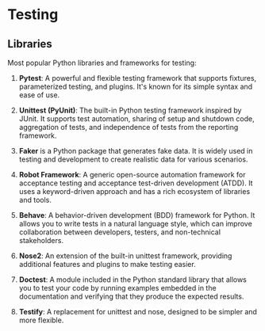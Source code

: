 # Testing

## Libraries

Most popular Python libraries and frameworks for testing:

1. **Pytest**: A powerful and flexible testing framework that supports fixtures, parameterized testing, and plugins. It's known for its simple syntax and ease of use.

2. **Unittest (PyUnit)**: The built-in Python testing framework inspired by JUnit. It supports test automation, sharing of setup and shutdown code, aggregation of tests, and independence of tests from the reporting framework.

3. **Faker** is a Python package that generates fake data. It is widely used in testing and development to create realistic data for various scenarios.

4. **Robot Framework**: A generic open-source automation framework for acceptance testing and acceptance test-driven development (ATDD). It uses a keyword-driven approach and has a rich ecosystem of libraries and tools.

5. **Behave**: A behavior-driven development (BDD) framework for Python. It allows you to write tests in a natural language style, which can improve collaboration between developers, testers, and non-technical stakeholders.

6. **Nose2**: An extension of the built-in unittest framework, providing additional features and plugins to make testing easier.

7. **Doctest**: A module included in the Python standard library that allows you to test your code by running examples embedded in the documentation and verifying that they produce the expected results.

8. **Testify**: A replacement for unittest and nose, designed to be simpler and more flexible.
